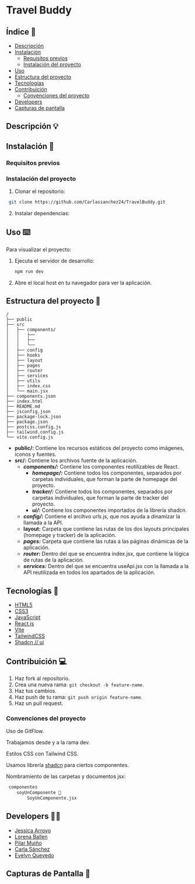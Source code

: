 # Travel Buddy


## Índice 📝

- [Descripción](#descripción-)
- [Instalación](#instalación-)
  - [Requisitos previos](#requisitos-previos)
  - [Instalación del proyecto](#instalación-del-proyecto)
- [Uso](#uso-)
- [Estructura del proyecto](#estructura-del-proyecto)
- [Tecnologías](#tecnologías-)
- [Contribuición](#contribuición-)
  - [Convenciones del proyecto](#convenciones-del-proyecto)
- [Developers](#developers-)
- [Capturas de pantalla](#capturas-de-pantalla)

## Descripción 💡



## Instalación 💾

### Requisitos previos


### Instalación del proyecto

1. Clonar el repositorio:

```bash
 git clone https://github.com/Carlassanchez24/TravelBuddy.git
```

2. Instalar dependencias:



## Uso ⌨️

Para visualizar el proyecto:

1. Ejecuta el servidor de desarrollo:
   ```bash
   npm run dev
   ```
2. Abre el local host en tu navegador para ver la aplicación.

## Estructura del proyecto 📐

```plaintext
/
├── public
├── src
│   ├── components/
│   │   ├── 
│   │   ├── 
│   │   └── 
│   ├── config
│   ├── hooks
│   ├── layout
│   ├── pages
│   ├── router
│   ├── services
│   ├── utils
│   ├── index.css
│   └── main.jsx
├── components.json
├── index.html
├── README.md
├── jsconfig.json
├── package-lock.json
├── package.json
├── postcss.config.js
├── tailwind.config.js
└── vite.config.js

```

- **public/:** Contiene los recursos estáticos del proyecto como imágenes, iconos y fuentes.
- **src/:** Contiene los archivos fuente de la aplicación.
  - **_components/:_** Contiene los componentes reutilizables de React.
    - **_homepage/:_** Contiene todos los componentes, separados por carpetas individuales, que forman la parte de homepage del proyecto.
    - **_tracker/:_** Contiene todos los componentes, separados por carpetas individuales, que forman la parte de tracker del proyecto.
    - **_ui/:_** Contiene los componentes importados de la librería shadcn.
  - **_config/:_** Contiene el arcihvo urls.js, que nos ayuda a dinamizar la llamada a la API.
  - **layout:** Carpeta que contiene las rutas de los dos layouts principales (homepage y tracker) de la aplicación.
  - **_pages:_** Carpeta que contiene las rutas a las páginas dinámicas de la aplicación.
  - **_router:_** Dentro del que se encuentra index.jsx, que contiene la lógica de rutas de la aplicación.
  - **_services:_** Dentro del que se encuentra useApi.jsx con la llamada a la API reutilizada en todos los apartados de la aplicación.

## Tecnologías 🔬

- [HTML5](https://developer.mozilla.org/es/docs/Web/Guide/HTML/HTML5)
- [CSS3](https://developer.mozilla.org/es/docs/Web/CSS/CSS3)
- [JavaScript](https://developer.mozilla.org/es/docs/Web/JavaScript)
- [React.js](https://reactjs.org/)
- [Vite](https://vitejs.dev/)
- [TailwindCSS](https://tailwindcss.com/)
- [Shadcn // ui](https://ui.shadcn.com/)

## Contribuición 💻

1. Haz fork al repositorio.
2. Crea una nueva rama: `git checkout -b feature-name`.
3. Haz tus cambios.
4. Haz push de tu rama: `git push origin feature-name`.
5. Haz un pull request.

### Convenciones del proyecto

Uso de GitFlow.

Trabajamos desde y a la rama dev.

Estilos CSS con Tailwind CSS.

Usamos librería [shadcn]() para ciertos componentes.

Nombramiento de las carpetas y documentos jsx:

```bash
 componentes
    soyUnComponente 📂
        SoyUnComponente.jsx
```

## Developers 👩‍💻

- [Jessica Arroyo](https://github.com/jess-ar)
- [Lorena Ballen](https://github.com/loren-2)
- [Pilar Muiño](https://github.com/pilimuino)
- [Carla Sánchez](https://github.com/Carlassanchez24)
- [Evelyn Quevedo](https://github.com/evymari)

## Capturas de Pantalla 📸
